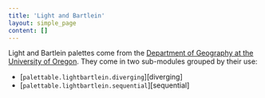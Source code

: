 ```yaml
---
title: 'Light and Bartlein'
layout: simple_page
content: []
---
```


Light and Bartlein palettes come from the
[Department of Geography at the University of Oregon](http://geog.uoregon.edu/datagraphics/color_scales.htm).
They come in two sub-modules grouped by their use:

- [`palettable.lightbartlein.diverging`][diverging]
- [`palettable.lightbartlein.sequential`][sequential]
